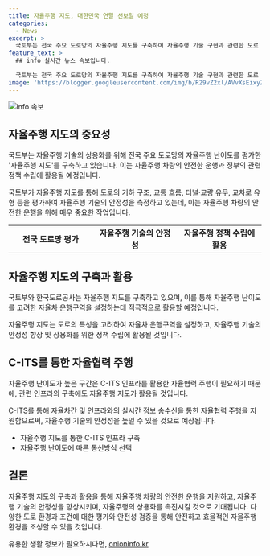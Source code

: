 ```yaml
---
title: 자율주행 지도, 대한민국 연말 선보일 예정
categories:
  - News
excerpt: >
  국토부는 전국 주요 도로망의 자율주행 지도를 구축하여 자율주행 기술 구현과 관련한 도로 여건을 평가할 예정이다. 이를 통해 자율주행 차량의 안전성을 검증하고 상용화를 촉진할 것으로 기대된다. 또한, 자율주행 난이도에 따라 자율차의 운행구역을 세밀하게 설정하고, 자율협력 주행을 위한 인프라 구축에 자율주행 지도를 활용할 계획이다. 이에 따라 자율주행 기술의 발전과 확산을 촉진하여 안전한 자율주행 환경을 조성하고자 한다.
feature_text: >
  ## info 실시간 뉴스 속보입니다.

  국토부는 전국 주요 도로망의 자율주행 지도를 구축하여 자율주행 기술 구현과 관련한 도로 여건을 평가할 예정이다. 이를 통해 자율주행 차량의 안전성을 검증하고 상용화를 촉진할 것으로 기대된다. 또한, 자율주행 난이도에 따라 자율차의 운행구역을 세밀하게 설정하고, 자율협력 주행을 위한 인프라 구축에 자율주행 지도를 활용할 계획이다. 이에 따라 자율주행 기술의 발전과 확산을 촉진하여 안전한 자율주행 환경을 조성하고자 한다.
image: 'https://blogger.googleusercontent.com/img/b/R29vZ2xl/AVvXsEixyZcFfHzMRdzZMjFBmAUKJYCLCGyLL1o632UiGVXcaFdKo_bkvkuCioo0uUKlGfBVcT3P84aROyZIXSBEx3Aw5nCQ3pTgDom1WDC4m8eifvWiAmWEEVb4x6G_l8C0QH225ldMjyaFvpxGEBGNO37VmDTDMHGhJPq73UglMfDca1-0aw/s1600/blogspot.png'
---
```


<p><img src="https://blogger.googleusercontent.com/img/b/R29vZ2xl/AVvXsEixyZcFfHzMRdzZMjFBmAUKJYCLCGyLL1o632UiGVXcaFdKo_bkvkuCioo0uUKlGfBVcT3P84aROyZIXSBEx3Aw5nCQ3pTgDom1WDC4m8eifvWiAmWEEVb4x6G_l8C0QH225ldMjyaFvpxGEBGNO37VmDTDMHGhJPq73UglMfDca1-0aw/s1600/blogspot.png" alt="info 속보" /></p>

<h2 data-ke-size="size26">자율주행 지도의 중요성</h2>

<p>국토부는 자율주행 기술의 상용화를 위해 전국 주요 도로망의 자율주행 난이도를 평가한 '자율주행 지도'를 구축하고 있습니다. 이는 자율주행 차량의 안전한 운행과 정부의 관련 정책 수립에 활용될 예정입니다.</p>

<p data-ke-size="size16">국토부가 자율주행 지도를 통해 도로의 기하 구조, 교통 흐름, 터널·교량 유무, 교차로 유형 등을 평가하여 자율주행 기술의 안정성을 측정하고 있는데, 이는 자율주행 차량의 안전한 운행을 위해 매우 중요한 작업입니다.</p>

<table>
  <colgroup>
    <col style="width: 33.3333%" />
    <col style="width: 33.3333%" />
    <col style="width: 33.3334%" />
  </colgroup>
  <tbody>
    <tr>
      <td style="text-align: center; height: 17px;"><b>전국 도로망 평가</b></td>
      <td style="text-align: center; height: 17px;"><b>자율주행 기술의 안정성</b></td>
      <td style="text-align: center; height: 17px;"><b>자율주행 정책 수립에 활용</b></td>
    </tr>
  </tbody>
</table>

<h2 data-ke-size="size26">자율주행 지도의 구축과 활용</h2>

<p>국토부와 한국도로공사는 자율주행 지도를 구축하고 있으며, 이를 통해 자율주행 난이도를 고려한 자율차 운행구역을 설정하는데 적극적으로 활용할 예정입니다.</p>

<p data-ke-size="size16">자율주행 지도는 도로의 특성을 고려하여 자율차 운행구역을 설정하고, 자율주행 기술의 안정성 향상 및 상용화를 위한 정책 수립에 활용될 것입니다.</p>

<h2 data-ke-size="size26">C-ITS를 통한 자율협력 주행</h2>

<p>자율주행 난이도가 높은 구간은 C-ITS 인프라를 활용한 자율협력 주행이 필요하기 때문에, 관련 인프라의 구축에도 자율주행 지도가 활용될 것입니다.</p>

<p data-ke-size="size16">C-ITS를 통해 자율차간 및 인프라와의 실시간 정보 송수신을 통한 자율협력 주행을 지원함으로써, 자율주행 기술의 안정성을 높일 수 있을 것으로 예상됩니다.</p>

<ul>
  <li>자율주행 지도를 통한 C-ITS 인프라 구축</li>
  <li>자율주행 난이도에 따른 통신방식 선택</li>
</ul>

<h2 data-ke-size="size26">결론</h2>

<p>자율주행 지도의 구축과 활용을 통해 자율주행 차량의 안전한 운행을 지원하고, 자율주행 기술의 안정성을 향상시키며, 자율주행의 상용화를 촉진시킬 것으로 기대됩니다. 다양한 도로 환경과 조건에 대한 평가와 안전성 검증을 통해 안전하고 효율적인 자율주행 환경을 조성할 수 있을 것입니다.</p>
유용한 생활 정보가 필요하시다면, <a href="https://onioninfo.kr" rel="dofollow">onioninfo.kr</a>


